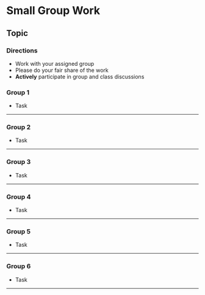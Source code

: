 # Small Group Work
## Topic

### Directions
- Work with your assigned group
- Please do your fair share of the work
- **Actively** participate in group and class discussions

### Group 1
- Task

---

### Group 2
- Task

---

### Group 3
- Task

---

### Group 4
- Task

---

### Group 5
- Task

---


### Group 6
- Task

---
